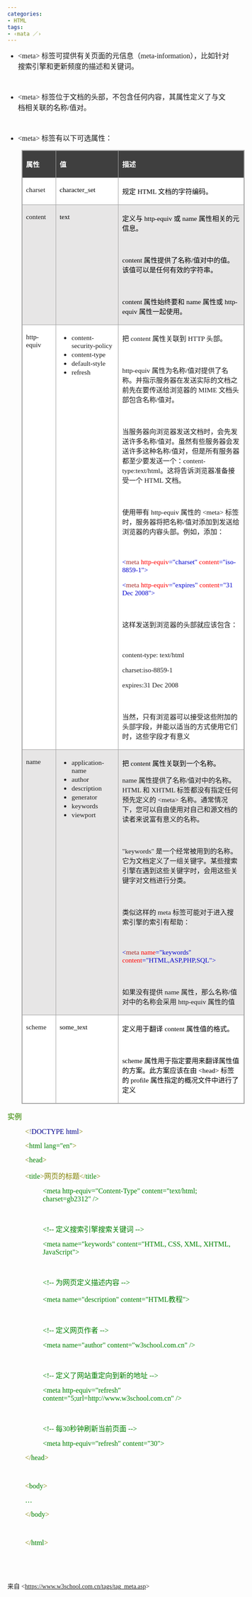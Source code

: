 ```yaml
---
categories:
- HTML
tags:
- ‹mata ／›
---
```


<ul style="list-style-type:disc">
    <li><span style="font-size:12.0pt"><span style="font-family:&quot;Comic Sans MS&quot;">&lt;meta&gt;
            </span></span><span style="font-size:12.0pt"><span
                style="font-family:&quot;Microsoft YaHei UI&quot;">标签可提供有关页面的元信息（</span></span><span
            style="font-size:12.0pt"><span
                style="font-family:&quot;Comic Sans MS&quot;">meta-information</span></span><span
            style="font-size:12.0pt"><span
                style="font-family:&quot;Microsoft YaHei UI&quot;">），比如针对搜索引擎和更新频度的描述和关键词。</span></span></li>
</ul>
<p><span style="font-size:12.0pt"><span style="font-family:&quot;Microsoft YaHei UI&quot;"></span></span><br></p>
<ul style="list-style-type:disc">
    <li><span style="font-size:12.0pt"><span style="font-family:&quot;Comic Sans MS&quot;">&lt;meta&gt;
            </span></span><span style="font-size:12.0pt"><span
                style="font-family:&quot;Microsoft YaHei UI&quot;">标签位于文档的头部，不包含任何内容，其属性定义了与文档相关联的名称</span></span><span
            style="font-size:12.0pt"><span style="font-family:&quot;Comic Sans MS&quot;">/</span></span><span
            style="font-size:12.0pt"><span style="font-family:&quot;Microsoft YaHei UI&quot;">值对。</span></span></li>
</ul>
<p><span style="font-size:12.0pt"><span style="font-family:&quot;Microsoft YaHei UI&quot;"></span></span><br></p>
<ul style="list-style-type:disc">
    <li><span style="font-size:12.0pt"><span style="font-family:&quot;Comic Sans MS&quot;">&lt;meta&gt;
            </span></span><span style="font-size:12.0pt"><span
                style="font-family:&quot;Microsoft YaHei UI&quot;">标签有以下可选属性：</span></span></li>
</ul>
<table summary="" cellspacing="0"
    style="border-collapse:collapse; border-color:#a3a3a3; border-style:solid; border-width:1px; margin-left:32px;"
    class=" cke_show_border">
    <tbody>
        <tr>
            <td
                style="background-color:#3f3f3f; border-bottom:1px solid #a3a3a3; border-left:1px solid #a3a3a3; border-right:1px solid #a3a3a3; border-top:1px solid #a3a3a3; vertical-align:top; width:1.1048in">
                <p><span style="font-size:11.5pt"><span style="font-family:&quot;Microsoft YaHei UI&quot;"><span
                                style="color:white"><strong>属性</strong></span></span></span></p>
            </td>
            <td
                style="background-color:#3f3f3f; border-bottom:1px solid #a3a3a3; border-left:1px solid #a3a3a3; border-right:1px solid #a3a3a3; border-top:1px solid #a3a3a3; vertical-align:top; width:2.1368in">
                <p><span style="font-size:11.5pt"><span style="font-family:&quot;Microsoft YaHei UI&quot;"><span
                                style="color:white"><strong>值</strong></span></span></span></p>
            </td>
            <td
                style="background-color:#3f3f3f; border-bottom:1px solid #a3a3a3; border-left:1px solid #a3a3a3; border-right:1px solid #a3a3a3; border-top:1px solid #a3a3a3; vertical-align:top; width:4.7618in">
                <p><span style="font-size:11.5pt"><span style="font-family:&quot;Microsoft YaHei UI&quot;"><span
                                style="color:white"><strong>描述</strong></span></span></span></p>
            </td>
        </tr>
        <tr>
            <td
                style="background-color:white; border-bottom:1px solid #a3a3a3; border-left:1px solid #a3a3a3; border-right:1px solid #a3a3a3; border-top:1px solid #a3a3a3; vertical-align:top; width:1.1048in">
                <p><span style="font-size:11.5pt"><span
                            style="font-family:&quot;Comic Sans MS&quot;">charset</span></span></p>
            </td>
            <td
                style="background-color:white; border-bottom:1px solid #a3a3a3; border-left:1px solid #a3a3a3; border-right:1px solid #a3a3a3; border-top:1px solid #a3a3a3; vertical-align:top; width:2.1368in">
                <p><span style="font-size:11.5pt"><span style="font-family:&quot;Comic Sans MS&quot;"><span
                                style="color:black">character_set</span></span></span></p>
            </td>
            <td
                style="background-color:white; border-bottom:1px solid #a3a3a3; border-left:1px solid #a3a3a3; border-right:1px solid #a3a3a3; border-top:1px solid #a3a3a3; vertical-align:top; width:4.7618in">
                <p><span style="font-size:11.5pt"><span style="color:black"><span
                                style="font-family:&quot;Microsoft YaHei UI&quot;">规定</span><span
                                style="font-family:&quot;Comic Sans MS&quot;"> HTML </span><span
                                style="font-family:&quot;Microsoft YaHei UI&quot;">文档的字符编码。</span></span></span></p>
            </td>
        </tr>
        <tr>
            <td
                style="background-color:#e7e6e6; border-bottom:1px solid #a3a3a3; border-left:1px solid #a3a3a3; border-right:1px solid #a3a3a3; border-top:1px solid #a3a3a3; vertical-align:top; width:1.1048in">
                <p><span style="font-size:11.5pt"><span
                            style="font-family:&quot;Comic Sans MS&quot;">content</span></span></p>
            </td>
            <td
                style="background-color:#e7e6e6; border-bottom:1px solid #a3a3a3; border-left:1px solid #a3a3a3; border-right:1px solid #a3a3a3; border-top:1px solid #a3a3a3; vertical-align:top; width:2.1368in">
                <p><span style="font-size:11.5pt"><span style="font-family:&quot;Comic Sans MS&quot;"><span
                                style="color:black">text</span></span></span></p>
            </td>
            <td
                style="background-color:#e7e6e6; border-bottom:1px solid #a3a3a3; border-left:1px solid #a3a3a3; border-right:1px solid #a3a3a3; border-top:1px solid #a3a3a3; vertical-align:top; width:4.8236in">
                <p><span style="font-size:11.5pt"><span style="color:black"><span
                                style="font-family:&quot;Microsoft YaHei UI&quot;">定义与</span><span
                                style="font-family:&quot;Comic Sans MS&quot;"> http-equiv </span><span
                                style="font-family:&quot;Microsoft YaHei UI&quot;">或</span><span
                                style="font-family:&quot;Comic Sans MS&quot;"> name </span><span
                                style="font-family:&quot;Microsoft YaHei UI&quot;">属性相关的元信息。</span></span></span>
                </p>
                <p><span style="font-size:11.5pt"><span style="font-family:&quot;Comic Sans MS&quot;"><span
                                style="color:black">&nbsp;</span></span></span></p>
                <p><span style="font-size:11.5pt"><span style="color:black"><span
                                style="font-family:&quot;Comic Sans MS&quot;">content </span><span
                                style="font-family:&quot;Microsoft YaHei UI&quot;">属性提供了名称</span><span
                                style="font-family:&quot;Comic Sans MS&quot;">/</span><span
                                style="font-family:&quot;Microsoft YaHei UI&quot;">值对中的值。该值可以是任何有效的字符串。</span></span></span>
                </p>
                <p><span style="font-size:11.5pt"><span
                            style="font-family:&quot;Comic Sans MS&quot;">&nbsp;</span></span></p>
                <p><span style="font-size:11.5pt"><span style="color:black"><span
                                style="font-family:&quot;Comic Sans MS&quot;">content </span><span
                                style="font-family:&quot;Microsoft YaHei UI&quot;">属性始终要和</span><span
                                style="font-family:&quot;Comic Sans MS&quot;"> name </span><span
                                style="font-family:&quot;Microsoft YaHei UI&quot;">属性或</span><span
                                style="font-family:&quot;Comic Sans MS&quot;"> http-equiv </span><span
                                style="font-family:&quot;Microsoft YaHei UI&quot;">属性一起使用。</span></span></span></p>
            </td>
        </tr>
        <tr>
            <td
                style="background-color:white; border-bottom:1px solid #a3a3a3; border-left:1px solid #a3a3a3; border-right:1px solid #a3a3a3; border-top:1px solid #a3a3a3; vertical-align:top; width:1.027in">
                <p><span style="font-size:11.5pt"><span
                            style="font-family:&quot;Comic Sans MS&quot;">http-equiv</span></span></p>
            </td>
            <td
                style="background-color:white; border-bottom:1px solid #a3a3a3; border-left:1px solid #a3a3a3; border-right:1px solid #a3a3a3; border-top:1px solid #a3a3a3; vertical-align:top; width:2.2145in">
                <ul>
                    <li><span style="font-size:11.5pt"><span
                                style="font-family:&quot;Comic Sans MS&quot;">content-security-policy</span></span>
                    </li>
                    <li><span style="font-size:11.5pt"><span
                                style="font-family:&quot;Comic Sans MS&quot;">content-type</span></span></li>
                    <li><span style="font-size:11.5pt"><span
                                style="font-family:&quot;Comic Sans MS&quot;">default-style</span></span></li>
                    <li><span style="font-size:11.5pt"><span
                                style="font-family:&quot;Comic Sans MS&quot;">refresh</span></span></li>
                </ul>
            </td>
            <td
                style="background-color:white; border-bottom:1px solid #a3a3a3; border-left:1px solid #a3a3a3; border-right:1px solid #a3a3a3; border-top:1px solid #a3a3a3; vertical-align:top; width:4.8631in">
                <p><span style="font-size:11.5pt"><span style="font-family:&quot;Microsoft YaHei UI&quot;">把</span><span
                            style="font-family:&quot;Comic Sans MS&quot;"> content </span><span
                            style="font-family:&quot;Microsoft YaHei UI&quot;">属性关联到</span><span
                            style="font-family:&quot;Comic Sans MS&quot;"> HTTP </span><span
                            style="font-family:&quot;Microsoft YaHei UI&quot;">头部。</span></span></p>
                <p><span style="font-size:11.5pt"><span
                            style="font-family:&quot;Comic Sans MS&quot;">&nbsp;</span></span></p>
                <p><span style="font-size:11.5pt"><span style="font-family:&quot;Comic Sans MS&quot;">http-equiv
                        </span><span style="font-family:&quot;Microsoft YaHei UI&quot;">属性为名称</span><span
                            style="font-family:&quot;Comic Sans MS&quot;">/</span><span
                            style="font-family:&quot;Microsoft YaHei UI&quot;">值对提供了名称。并指示服务器在发送实际的文档之前先在要传送给浏览器的</span><span
                            style="font-family:&quot;Comic Sans MS&quot;"> MIME </span><span
                            style="font-family:&quot;Microsoft YaHei UI&quot;">文档头部包含名称</span><span
                            style="font-family:&quot;Comic Sans MS&quot;">/</span><span
                            style="font-family:&quot;Microsoft YaHei UI&quot;">值对。</span></span></p>
                <p><span style="font-size:11.5pt"><span
                            style="font-family:&quot;Comic Sans MS&quot;">&nbsp;</span></span></p>
                <p><span style="font-size:11.5pt"><span
                            style="font-family:&quot;Microsoft YaHei UI&quot;">当服务器向浏览器发送文档时，会先发送许多名称</span><span
                            style="font-family:&quot;Comic Sans MS&quot;">/</span><span
                            style="font-family:&quot;Microsoft YaHei UI&quot;">值对。虽然有些服务器会发送许多这种名称</span><span
                            style="font-family:&quot;Comic Sans MS&quot;">/</span><span
                            style="font-family:&quot;Microsoft YaHei UI&quot;">值对，但是所有服务器都至少要发送一个：</span><span
                            style="font-family:&quot;Comic Sans MS&quot;">content-type:text/html</span><span
                            style="font-family:&quot;Microsoft YaHei UI&quot;">。这将告诉浏览器准备接受一个</span><span
                            style="font-family:&quot;Comic Sans MS&quot;"> HTML </span><span
                            style="font-family:&quot;Microsoft YaHei UI&quot;">文档。</span></span></p>
                <p><span style="font-size:11.5pt"><span
                            style="font-family:&quot;Comic Sans MS&quot;">&nbsp;</span></span></p>
                <p><span style="font-size:11.5pt"><span
                            style="font-family:&quot;Microsoft YaHei UI&quot;">使用带有</span><span
                            style="font-family:&quot;Comic Sans MS&quot;"> http-equiv </span><span
                            style="font-family:&quot;Microsoft YaHei UI&quot;">属性的</span><span
                            style="font-family:&quot;Comic Sans MS&quot;"> &lt;meta&gt; </span><span
                            style="font-family:&quot;Microsoft YaHei UI&quot;">标签时，服务器将把名称</span><span
                            style="font-family:&quot;Comic Sans MS&quot;">/</span><span
                            style="font-family:&quot;Microsoft YaHei UI&quot;">值对添加到发送给浏览器的内容头部。例如，添加：</span></span>
                </p>
                <p><span style="font-size:11.5pt"><span
                            style="font-family:&quot;Comic Sans MS&quot;">&nbsp;</span></span></p>
                <p><span style="font-size:11.5pt"><span style="font-family:&quot;Comic Sans MS&quot;"><span
                                style="color:mediumblue">&lt;</span><span style="color:brown">meta</span><span
                                style="color:red"> http-equiv</span><span style="color:mediumblue">="charset"</span>
                            <span style="color:red">content</span><span
                                style="color:mediumblue">="iso-8859-1"&gt;</span></span></span></p>
                <p><span style="font-size:11.5pt"><span style="font-family:&quot;Comic Sans MS&quot;"><span
                                style="color:mediumblue">&lt;</span><span style="color:brown">meta</span><span
                                style="color:red"> http-equiv</span><span style="color:mediumblue">="expires"</span>
                            <span style="color:red">content</span><span style="color:mediumblue">="31 Dec
                                2008"&gt;</span></span></span></p>
                <p><span style="font-size:11.5pt"><span style="font-family:&quot;Comic Sans MS&quot;"><span
                                style="color:mediumblue">&nbsp;</span></span></span></p>
                <p><span style="font-size:11.5pt"><span
                            style="font-family:&quot;Microsoft YaHei UI&quot;">这样发送到浏览器的头部就应该包含：</span></span></p>
                <p><span style="font-size:11.5pt"><span
                            style="font-family:&quot;Comic Sans MS&quot;">&nbsp;</span></span></p>
                <p><span style="font-size:11.5pt"><span style="font-family:&quot;Comic Sans MS&quot;">content-type:
                            text/html</span></span></p>
                <p><span style="font-size:11.5pt"><span
                            style="font-family:&quot;Comic Sans MS&quot;">charset:iso-8859-1</span></span></p>
                <p><span style="font-size:11.5pt"><span style="font-family:&quot;Comic Sans MS&quot;">expires:31 Dec
                            2008</span></span></p>
                <p><span style="font-size:11.5pt"><span
                            style="font-family:&quot;Comic Sans MS&quot;">&nbsp;</span></span></p>
                <p><span style="font-size:11.5pt"><span
                            style="font-family:&quot;Microsoft YaHei UI&quot;">当然，只有浏览器可以接受这些附加的头部字段，并能以适当的方式使用它们时，这些字段才有意义</span></span>
                </p>
            </td>
        </tr>
        <tr>
            <td
                style="background-color:#e7e6e6; border-bottom:1px solid #a3a3a3; border-left:1px solid #a3a3a3; border-right:1px solid #a3a3a3; border-top:1px solid #a3a3a3; vertical-align:top; width:1.027in">
                <p><span style="font-size:11.5pt"><span style="font-family:&quot;Comic Sans MS&quot;">name</span></span>
                </p>
            </td>
            <td
                style="background-color:#e7e6e6; border-bottom:1px solid #a3a3a3; border-left:1px solid #a3a3a3; border-right:1px solid #a3a3a3; border-top:1px solid #a3a3a3; vertical-align:top; width:2.2145in">
                <ul>
                    <li><span style="font-size:11.5pt"><span
                                style="font-family:&quot;Comic Sans MS&quot;">application-name</span></span></li>
                    <li><span style="font-size:11.5pt"><span
                                style="font-family:&quot;Comic Sans MS&quot;">author</span></span></li>
                    <li><span style="font-size:11.5pt"><span
                                style="font-family:&quot;Comic Sans MS&quot;">description</span></span></li>
                    <li><span style="font-size:11.5pt"><span
                                style="font-family:&quot;Comic Sans MS&quot;">generator</span></span></li>
                    <li><span style="font-size:11.5pt"><span
                                style="font-family:&quot;Comic Sans MS&quot;">keywords</span></span></li>
                    <li><span style="font-size:11.5pt"><span
                                style="font-family:&quot;Comic Sans MS&quot;">viewport</span></span></li>
                </ul>
            </td>
            <td
                style="background-color:#e7e6e6; border-bottom:1px solid #a3a3a3; border-left:1px solid #a3a3a3; border-right:1px solid #a3a3a3; border-top:1px solid #a3a3a3; vertical-align:top; width:4.868in">
                <p><span style="font-size:11.5pt"><span style="color:black"><span
                                style="font-family:&quot;Microsoft YaHei UI&quot;">把</span><span
                                style="font-family:&quot;Comic Sans MS&quot;"> content </span><span
                                style="font-family:&quot;Microsoft YaHei UI&quot;">属性关联到一个名称。</span></span></span>
                </p>
                <p><span style="font-size:11.5pt"><span style="font-family:&quot;Comic Sans MS&quot;">name
                        </span><span style="font-family:&quot;Microsoft YaHei UI&quot;">属性提供了名称</span><span
                            style="font-family:&quot;Comic Sans MS&quot;">/</span><span
                            style="font-family:&quot;Microsoft YaHei UI&quot;">值对中的名称。</span><span
                            style="font-family:&quot;Comic Sans MS&quot;">HTML </span><span
                            style="font-family:&quot;Microsoft YaHei UI&quot;">和</span><span
                            style="font-family:&quot;Comic Sans MS&quot;"> XHTML </span><span
                            style="font-family:&quot;Microsoft YaHei UI&quot;">标签都没有指定任何预先定义的</span><span
                            style="font-family:&quot;Comic Sans MS&quot;"> &lt;meta&gt; </span><span
                            style="font-family:&quot;Microsoft YaHei UI&quot;">名称。通常情况下，您可以自由使用对自己和源文档的读者来说富有意义的名称。</span></span>
                </p>
                <p><span style="font-size:11.5pt"><span
                            style="font-family:&quot;Comic Sans MS&quot;">&nbsp;</span></span></p>
                <p><span style="font-size:11.5pt"><span style="font-family:&quot;Comic Sans MS&quot;">"keywords"
                        </span><span
                            style="font-family:&quot;Microsoft YaHei UI&quot;">是一个经常被用到的名称。它为文档定义了一组关键字。某些搜索引擎在遇到这些关键字时，会用这些关键字对文档进行分类。</span></span>
                </p>
                <p><span style="font-size:11.5pt"><span
                            style="font-family:&quot;Comic Sans MS&quot;">&nbsp;</span></span></p>
                <p><span style="font-size:11.5pt"><span
                            style="font-family:&quot;Microsoft YaHei UI&quot;">类似这样的</span><span
                            style="font-family:&quot;Comic Sans MS&quot;"> meta </span><span
                            style="font-family:&quot;Microsoft YaHei UI&quot;">标签可能对于进入搜索引擎的索引有帮助：</span></span></p>
                <p><span style="font-size:11.5pt"><span
                            style="font-family:&quot;Comic Sans MS&quot;">&nbsp;</span></span></p>
                <p><span style="font-size:11.5pt"><span style="font-family:&quot;Comic Sans MS&quot;"><span
                                style="color:mediumblue">&lt;</span><span style="color:brown">meta</span><span
                                style="color:red"> name</span><span style="color:mediumblue">="keywords"</span>
                            <span style="color:red">content</span><span
                                style="color:mediumblue">="HTML,ASP,PHP,SQL"&gt;</span></span></span></p>
                <p><span style="font-size:11.5pt"><span
                            style="font-family:&quot;Comic Sans MS&quot;">&nbsp;</span></span></p>
                <p><span style="font-size:11.5pt"><span
                            style="font-family:&quot;Microsoft YaHei UI&quot;">如果没有提供</span><span
                            style="font-family:&quot;Comic Sans MS&quot;"> name </span><span
                            style="font-family:&quot;Microsoft YaHei UI&quot;">属性，那么名称</span><span
                            style="font-family:&quot;Comic Sans MS&quot;">/</span><span
                            style="font-family:&quot;Microsoft YaHei UI&quot;">值对中的名称会采用</span><span
                            style="font-family:&quot;Comic Sans MS&quot;"> http-equiv </span><span
                            style="font-family:&quot;Microsoft YaHei UI&quot;">属性的值</span></span></p>
            </td>
        </tr>
        <tr>
            <td
                style="background-color:white; border-bottom:1px solid #a3a3a3; border-left:1px solid #a3a3a3; border-right:1px solid #a3a3a3; border-top:1px solid #a3a3a3; vertical-align:top; width:1.1048in">
                <p><span style="font-size:11.5pt"><span
                            style="font-family:&quot;Comic Sans MS&quot;">scheme</span></span></p>
            </td>
            <td
                style="background-color:white; border-bottom:1px solid #a3a3a3; border-left:1px solid #a3a3a3; border-right:1px solid #a3a3a3; border-top:1px solid #a3a3a3; vertical-align:top; width:2.1368in">
                <p><span style="font-size:11.5pt"><span style="font-family:&quot;Comic Sans MS&quot;"><span
                                style="color:black">some_text</span></span></span></p>
            </td>
            <td
                style="background-color:white; border-bottom:1px solid #a3a3a3; border-left:1px solid #a3a3a3; border-right:1px solid #a3a3a3; border-top:1px solid #a3a3a3; vertical-align:top; width:4.7895in">
                <p><span style="font-size:11.5pt"><span style="color:black"><span
                                style="font-family:&quot;Microsoft YaHei UI&quot;">定义用于翻译</span><span
                                style="font-family:&quot;Comic Sans MS&quot;"> content </span><span
                                style="font-family:&quot;Microsoft YaHei UI&quot;">属性值的格式。</span></span></span></p>
                <p><span style="font-size:11.5pt"><span style="font-family:&quot;Comic Sans MS&quot;"><span
                                style="color:black">&nbsp;</span></span></span></p>
                <p><span style="font-size:11.5pt"><span style="color:black"><span
                                style="font-family:&quot;Comic Sans MS&quot;">scheme </span><span
                                style="font-family:&quot;Microsoft YaHei UI&quot;">属性用于指定要用来翻译属性值的方案。此方案应该在由</span><span
                                style="font-family:&quot;Comic Sans MS&quot;"> &lt;head&gt; </span><span
                                style="font-family:&quot;Microsoft YaHei UI&quot;">标签的</span><span
                                style="font-family:&quot;Comic Sans MS&quot;"> profile </span><span
                                style="font-family:&quot;Microsoft YaHei UI&quot;">属性指定的概况文件中进行了定义</span></span></span>
                </p>
            </td>
        </tr>
    </tbody>
</table>
<p><span style="font-size:12.0pt"><span style="font-family:&quot;Microsoft YaHei UI&quot;"><span
                style="color:#6da845"><strong>实例</strong></span></span></span></p>
<p style="margin-left: 40px;"><span style="font-size:12.0pt"><span style="font-family:&quot;Comic Sans MS&quot;"><span
                style="color:olive">&lt;</span><span style="color:gray">!</span><span style="color:darkblue">DOCTYPE
                html</span><span style="color:olive">&gt;</span></span></span></p>
<p style="margin-left: 40px;"><span style="font-size:12.0pt"><span style="font-family:&quot;Comic Sans MS&quot;"><span
                style="color:olive">&lt;</span><span style="color:green">html</span><span style="color:green">
                lang="en"</span><span style="color:olive">&gt; </span></span></span></p>
<p style="margin-left: 40px;"><span style="font-size:12.0pt"><span style="font-family:&quot;Comic Sans MS&quot;"><span
                style="color:olive">&lt;</span><span style="color:green">head</span><span
                style="color:olive">&gt;</span></span></span></p>
<p style="margin-left: 40px;"><span style="font-size:12.0pt"><span style="font-family:&quot;Comic Sans MS&quot;"><span
                style="color:olive">&lt;</span></span><span style="font-family:&quot;Comic Sans MS&quot;"><span
                style="color:green">title</span></span><span style="font-family:&quot;Comic Sans MS&quot;"><span
                style="color:olive">&gt;</span></span><span style="font-family:&quot;Microsoft YaHei UI&quot;"><span
                style="color:olive">网页的标题</span></span><span style="font-family:&quot;Comic Sans MS&quot;"><span
                style="color:olive">&lt;/</span></span><span style="font-family:&quot;Comic Sans MS&quot;"><span
                style="color:green">title</span></span><span style="font-family:&quot;Comic Sans MS&quot;"><span
                style="color:olive">&gt;</span></span></span></p>
<p style="margin-left: 80px;"><span style="font-size:12.0pt"><span style="font-family:&quot;Comic Sans MS&quot;"><span
                style="color:green">&lt;meta
                http-equiv="Content-Type" content="text/html; charset=gb2312" /&gt;</span></span></span></p>
<p style="margin-left: 80px;"><span style="font-size:12.0pt"><span style="font-family:&quot;Comic Sans MS&quot;"><span
                style="color:green">&nbsp;</span></span></span></p>
<p style="margin-left: 80px;"><span style="font-size:12.0pt"><span style="color:green"><span
                style="font-family:&quot;Comic Sans MS&quot;">&lt;!-- </span><span
                style="font-family:&quot;Microsoft YaHei UI&quot;">定义搜索引擎搜索关键词</span><span
                style="font-family:&quot;Comic Sans MS&quot;"> --&gt;</span></span></span></p>
<p style="margin-left: 80px;"><span style="font-size:12.0pt"><span style="font-family:&quot;Comic Sans MS&quot;"><span
                style="color:green">&lt;meta name="keywords"
                content="HTML, CSS, XML, XHTML, JavaScript"&gt;</span></span></span></p>
<p style="margin-left: 80px;"><span style="font-size:12.0pt"><span
            style="font-family:&quot;Microsoft YaHei UI&quot;"><span style="color:#333333">&nbsp;</span></span></span>
</p>
<p style="margin-left: 80px;"><span style="font-size:12.0pt"><span style="color:green"><span
                style="font-family:&quot;Comic Sans MS&quot;">&lt;!-- </span><span
                style="font-family:&quot;Microsoft YaHei UI&quot;">为网页定义描述内容</span><span
                style="font-family:&quot;Comic Sans MS&quot;"> --&gt;</span></span></span></p>
<p style="margin-left: 80px;"><span style="font-size:12.0pt"><span style="color:green"><span
                style="font-family:&quot;Comic Sans MS&quot;">&lt;meta name="description" content="HTML</span><span
                style="font-family:&quot;Microsoft YaHei UI&quot;">教程</span><span
                style="font-family:&quot;Comic Sans MS&quot;">"&gt;</span></span></span></p>
<p style="margin-left: 80px;"><span style="font-size:12.0pt"><span style="font-family:&quot;Comic Sans MS&quot;"><span
                style="color:green">&nbsp;</span></span></span></p>
<p style="margin-left: 80px;"><span style="font-size:12.0pt"><span style="color:green"><span
                style="font-family:&quot;Comic Sans MS&quot;">&lt;!-- </span><span
                style="font-family:&quot;Microsoft YaHei UI&quot;">定义网页作者</span><span
                style="font-family:&quot;Comic Sans MS&quot;"> --&gt;</span></span></span></p>
<p style="margin-left: 80px;"><span style="font-size:12.0pt"><span style="font-family:&quot;Comic Sans MS&quot;"><span
                style="color:green">&lt;meta name="author"
                content="w3school.com.cn" /&gt;</span></span></span></p>
<p style="margin-left: 80px;"><span style="font-size:12.0pt"><span style="font-family:&quot;Comic Sans MS&quot;"><span
                style="color:green">&nbsp;</span></span></span></p>
<p style="margin-left: 80px;"><span style="font-size:12.0pt"><span style="color:green"><span
                style="font-family:&quot;Comic Sans MS&quot;">&lt;!-- </span><span
                style="font-family:&quot;Microsoft YaHei UI&quot;">定义了网站重定向到新的地址</span><span
                style="font-family:&quot;Comic Sans MS&quot;"> --&gt;</span></span></span></p>
<p style="margin-left: 80px;"><span style="font-size:12.0pt"><span style="font-family:&quot;Comic Sans MS&quot;"><span
                style="color:green">&lt;meta http-equiv="refresh"
                content="5;url=http://www.w3school.com.cn" /&gt;</span></span></span></p>
<p style="margin-left: 80px;"><span style="font-size:12.0pt"><span style="font-family:&quot;Comic Sans MS&quot;"><span
                style="color:green">&nbsp;</span></span></span></p>
<p style="margin-left: 80px;"><span style="font-size:12.0pt"><span style="color:green"><span
                style="font-family:&quot;Comic Sans MS&quot;">&lt;!-- </span><span
                style="font-family:&quot;Microsoft YaHei UI&quot;">每</span><span
                style="font-family:&quot;Comic Sans MS&quot;">30</span><span
                style="font-family:&quot;Microsoft YaHei UI&quot;">秒钟刷新当前页面</span><span
                style="font-family:&quot;Comic Sans MS&quot;"> --&gt;</span></span></span></p>
<p style="margin-left: 80px;"><span style="font-size:12.0pt"><span style="font-family:&quot;Comic Sans MS&quot;"><span
                style="color:green">&lt;meta http-equiv="refresh"
                content="30"&gt;</span></span></span></p>
<p style="margin-left: 40px;"><span style="font-size:12.0pt"><span style="font-family:&quot;Comic Sans MS&quot;"><span
                style="color:olive">&lt;/</span><span style="color:green">head</span><span
                style="color:olive">&gt;</span></span></span></p>
<p style="margin-left: 40px;"><span style="font-size:12.0pt"><span style="font-family:&quot;Comic Sans MS&quot;"><span
                style="color:olive">&nbsp;</span></span></span></p>
<p style="margin-left: 40px;"><span style="font-size:12.0pt"><span style="font-family:&quot;Comic Sans MS&quot;"><span
                style="color:olive">&lt;</span><span style="color:green">body</span><span
                style="color:olive">&gt;</span></span></span></p>
<p style="margin-left: 40px;"><span style="font-size:12.0pt"><span style="font-family:&quot;Comic Sans MS&quot;"><span
                style="color:green">…</span></span></span></p>
<p style="margin-left: 40px;"><span style="font-size:12.0pt"><span style="font-family:&quot;Comic Sans MS&quot;"><span
                style="color:olive">&lt;/</span><span style="color:green">body</span><span style="color:olive">&gt;
            </span></span></span></p>
<p style="margin-left: 40px;"><span style="font-size:12.0pt"><span style="font-family:&quot;Comic Sans MS&quot;"><span
                style="color:olive">&nbsp;</span></span></span></p>
<p style="margin-left: 40px;"><span style="font-size:12.0pt"><span style="font-family:&quot;Comic Sans MS&quot;"><span
                style="color:olive">&lt;/</span><span style="color:green">html</span><span
                style="color:olive">&gt;</span></span></span></p>
<p><span style="font-size:12.0pt"><span style="font-family:&quot;Microsoft YaHei UI&quot;">&nbsp;</span></span></p>
<p><span style="font-size:12.0pt"><span style="font-family:&quot;Comic Sans MS&quot;">&nbsp;</span></span></p>
<p><span style="font-family:&quot;Microsoft YaHei UI&quot;">来自</span><span
        style="font-family:&quot;Comic Sans MS&quot;"> &lt;</span><a
        data-cke-saved-href="https://www.w3school.com.cn/tags/tag_meta.asp"
        href="https://www.w3school.com.cn/tags/tag_meta.asp"><span
            style="font-family:&quot;Comic Sans MS&quot;">https://www.w3school.com.cn/tags/tag_meta.asp</span></a><span
        style="font-family:&quot;Comic Sans MS&quot;">&gt; </span></p>